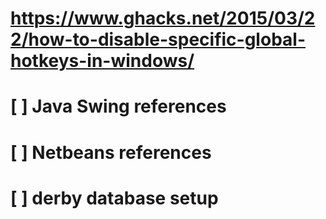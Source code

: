 # https://www.ghacks.net/2015/03/22/how-to-disable-specific-global-hotkeys-in-windows/
# [ ] Java Swing references
# [ ] Netbeans references
# [ ] derby database setup
